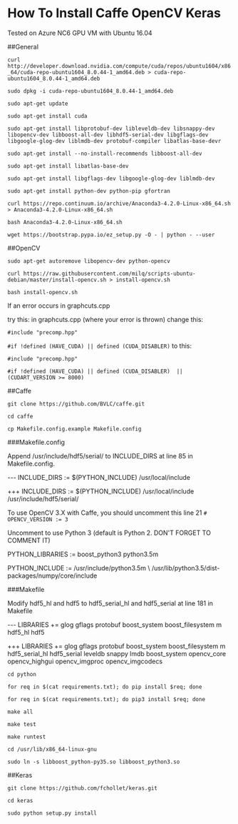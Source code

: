 # How To Install Caffe OpenCV Keras

Tested on Azure NC6 GPU VM with Ubuntu 16.04

##General

`curl http://developer.download.nvidia.com/compute/cuda/repos/ubuntu1604/x86_64/cuda-repo-ubuntu1604_8.0.44-1_amd64.deb > cuda-repo-ubuntu1604_8.0.44-1_amd64.deb`

`sudo dpkg -i cuda-repo-ubuntu1604_8.0.44-1_amd64.deb`

`sudo apt-get update`

`sudo apt-get install cuda`

`sudo apt-get install libprotobuf-dev libleveldb-dev libsnappy-dev libopencv-dev libboost-all-dev libhdf5-serial-dev libgflags-dev libgoogle-glog-dev liblmdb-dev protobuf-compiler libatlas-base-devr`

`sudo apt-get install --no-install-recommends libboost-all-dev`

`sudo apt-get install libatlas-base-dev`

`sudo apt-get install libgflags-dev libgoogle-glog-dev liblmdb-dev`

`sudo apt-get install python-dev python-pip gfortran`

`curl https://repo.continuum.io/archive/Anaconda3-4.2.0-Linux-x86_64.sh > Anaconda3-4.2.0-Linux-x86_64.sh`

`bash Anaconda3-4.2.0-Linux-x86_64.sh`

`wget https://bootstrap.pypa.io/ez_setup.py -O - | python - --user`

##OpenCV

`sudo apt-get autoremove libopencv-dev python-opencv`

`curl https://raw.githubusercontent.com/milq/scripts-ubuntu-debian/master/install-opencv.sh > install-opencv.sh`

`bash install-opencv.sh`

If an error occurs in graphcuts.cpp

try this: in graphcuts.cpp (where your error is thrown) change this:

`#include "precomp.hpp"`

`#if !defined (HAVE_CUDA) || defined (CUDA_DISABLER)`
to this:

`#include "precomp.hpp"`

`#if !defined (HAVE_CUDA) || defined (CUDA_DISABLER)  || (CUDART_VERSION >= 8000)`

##Caffe

`git clone https://github.com/BVLC/caffe.git`

`cd caffe`

`cp Makefile.config.example Makefile.config`

###Makefile.config

Append /usr/include/hdf5/serial/ to INCLUDE_DIRS at line 85 in Makefile.config.

--- INCLUDE_DIRS := $(PYTHON_INCLUDE) /usr/local/include

+++ INCLUDE_DIRS := $(PYTHON_INCLUDE) /usr/local/include /usr/include/hdf5/serial/

To use OpenCV 3.X with Caffe, you should uncomment this line 21 `# OPENCV_VERSION := 3`

Uncomment to use Python 3 (default is Python 2. DON'T FORGET TO COMMENT IT) 

PYTHON_LIBRARIES := boost_python3 python3.5m 

PYTHON_INCLUDE := /usr/include/python3.5m \ 
    /usr/lib/python3.5/dist-packages/numpy/core/include 

###Makefile

Modify hdf5_hl and hdf5 to hdf5_serial_hl and hdf5_serial at line 181 in Makefile

--- LIBRARIES += glog gflags protobuf boost_system boost_filesystem m hdf5_hl hdf5

+++ LIBRARIES += glog gflags protobuf boost_system boost_filesystem m hdf5_serial_hl hdf5_serial leveldb snappy lmdb boost_system opencv_core opencv_highgui opencv_imgproc opencv_imgcodecs

`cd python`

`for req in $(cat requirements.txt); do pip install $req; done` 

`for req in $(cat requirements.txt); do pip3 install $req; done` 

`make all`

`make test`

`make runtest`

`cd /usr/lib/x86_64-linux-gnu`

`sudo ln -s libboost_python-py35.so libboost_python3.so`

##Keras

`git clone https://github.com/fchollet/keras.git`

`cd keras`

`sudo python setup.py install`




